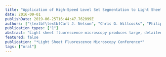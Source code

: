 ```yaml
---
title: "Application of High-Speed Level Set Segmentation to Light Sheet Fluorescence Microscopy"
date: 2016-09-01
publishDate: 2019-06-25T16:44:47.762099Z
authors: ["\textbf\textbfCarl J. Nelson", "Chris G. Willcocks", "Philip T. G. Jackson", "P. Philippe Laissue", "Boguslaw Obara"]
publication_types: ["1"]
abstract: "Light sheet fluorescence microscopy produces large, detailed 3D images of biological samples, but these images are often heavily afflicted by structured noise caused by optical effects such as attenuation, refraction and shadowing. Local Gaussian distribution fitting (LGDF) energy is a powerful variational level set framework, ideally suited to these challenges for its ability to segment image objects with inhomogeneous intensity. However, as with most level set methods, LGDF is computationally intensive, and existing CPU implementations take several hours to segment modestly sized 3D images. We present a powerful software package that implements LGDF energy minimisation efficiently on the GPU, running in seconds rather than hours on most 3D images. It is able to segment multiple objects in real-time, at subpixel accuracy despite uneven background, severe noise, and objects with blurred and/or broken boundaries. The speed of our algorithm makes real-time interaction with datasets possible, allowing the user to select individual objects, correct errors and tune parameters  instantaneously (or: without delay). Our method utilises three intuitive and tunable parameters, each relating to tangible properties of the final segmentation, and a combination of optional, interactive brushes to edit and constrain segmentation in 3D. Here we demonstrate application of our high-speed, three-dimensional image segmentation framework to a range of complex and large light sheet fluorescence microscopy images. We show accurate and high-quality three-dimensional segmentations that are captured in real-time using modern GPU technologies."
featured: false
publication: "*Light Sheet Fluorescence Microscopy Conference*"
tags: ["oral"]
---
```


